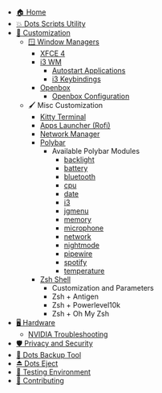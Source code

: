 - [🏠 Home](Home)
- [💥 Dots Scripts Utility](Dots-Scripts)
- [🎨 Customization](Customization)
  - [🪟 Window Managers](Window-Managers)
    - [XFCE 4](Xfce4)
    - [i3 WM](i3)
      - [Autostart Applications](i3#autostart-applications)
      - [i3 Keybindings](i3#i3-keybindings)
    - [Openbox](Openbox)
      - [Openbox Configuration](Openbox#openbox-configuration)
  - 🖌️ Misc Customization
    - [Kitty Terminal](Kitty)
    - [Apps Launcher (Rofi)](./Rofi:-Apps-Launcher)
    - [Network Manager](Network-Manager)
    - [Polybar](Polybar)
      - Available Polybar Modules
        - [backlight](./Polybar-Modules:-backlight)
        - [battery](./Polybar-Modules:-battery)
        - [bluetooth](./Polybar-Modules:-bluetooth)
        - [cpu](./Polybar-Modules:-cpu)
        - [date](./Polybar-Modules:-date)
        - [i3](./Polybar-Modules:-i3)
        - [jgmenu](./Polybar-Modules:-jgmenu)
        - [memory](./Polybar-Modules:-memory)
        - [microphone](./Polybar-Modules:-microphone)
        - [network](./Polybar-Modules:-network)
        - [nightmode](./Polybar-Modules:-nightmode)
        - [pipewire](./Polybar-Modules:-pipewire)
        - [spotify](./Polybar-Modules:-spotify)
        - [temperature](./Polybar-Modules:-temperature)
    - [Zsh Shell](Zsh)
      - Customization and Parameters
      - Zsh + Antigen
      - Zsh + Powerlevel10k
      - Zsh + Oh My Zsh
- [🖥️ Hardware](Hardware)
  - [NVIDIA Troubleshooting](./Hardware:-nvidia-troubleshooting)
- [🛡️ Privacy and Security](Security)
- [📁 Dots Backup Tool](Dots-Backup)
- [⏏️ Dots Eject](Dots-Eject)
- [🧪 Testing Environment](Testing)
- [💯 Contributing](CONTRIBUTING)
